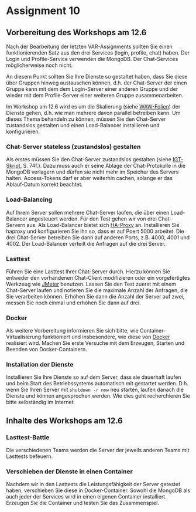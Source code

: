 # Assignment 10

## Vorbereitung des Workshops am 12.6

Nach der Bearbeitung der letzten VAR-Assignments sollten Sie einen funktionierenden Satz aus den drei Services (login, profile, chat) haben. Der Login und Profile-Service verwenden die MongoDB. Der Chat-Services möglicherweise noch nicht.

An diesem Punkt sollten Sie Ihre Dienste so gestaltet haben, dass Sie diese über Gruppen hinweg austauschen können, d.h. der Chat-Server der einen Gruppe kann mit dem dem Login-Server einer anderen Gruppe und der wieder mit dem Profile-Server einer weiteren Gruppe zusammenarbeiten.

Im Workshop am 12.6 wird es um die Skalierung (siehe [WAW-Folien](https://smits-net.de/files/waw/folien/WAW_11_Skalierung-Folien.html)) der Dienste gehen, d.h. wie man mehrere davon parallel betreiben kann. Um dieses Thema behandeln zu können, müssen Sie den Chat-Server zustandslos gestalten und einen Load-Balancer installieren und konfigurieren.

### Chat-Server stateless (zustandslos) gestalten

Als erstes müssen Sie den Chat-Server zustandslos gestalten (siehe [IGT-Skript](https://smits-net.de/files/igt/skript/igt_skript.pdf), S. 74f.). Dazu muss auch er seine Ablage der Chat-Protokolle in die MongoDB verlagern und dürfen sie nicht mehr im Speicher des Servers halten. Access-Tokens darf er aber weiterhin cachen, solange er das Ablauf-Datum korrekt beachtet.

### Load-Balancing

Auf Ihrem Server sollen mehrere Chat-Server laufen, die über einen Load-Balancer angesteuert werden. Für den Test gehen wir von drei Chat-Servern aus. Als Load-Balancer bietet sich [HA-Proxy](http://www.haproxy.org) an. Installieren Sie haproxy und konfigurieren Sie ihn so, dass er auf Poert 5000 arbeitet. Die drei Chat-Server betreiben Sie dann auf anderen Ports, z.B. 4000, 4001 und 4002. Der Load-Balancer verteilt die Anfragen auf die drei Server.

### Lasttest

Führen Sie eine Lasttest Ihrer Chat-Server durch. Hierzu können Sie entweder den vorhandenen Chat-Client modifizieren oder ein vorgefertigtes Werkzeug wie [JMeter](http://jmeter.apache.org) benutzen. Lassen Sie den Test zuerst mit einem Chat-Server laufen und notieren Sie die maximale Anzahl der Anfragen, die Sie verarbeiten können. Erhöhen Sie dann die Anzahl der Server auf zwei, messen Sie noch einmal und erhöhen Sie dann auf drei.

### Docker

Als weitere Vorbereitung informieren Sie sich bitte, wie Container-Virtualisierung funktioniert und insbesondere, wie diese von [Docker](http://docker.io) realisiert wird. Machen Sie erste Versuche mit dem Erzeugen, Starten und Beenden von Docker-Containern.

### Installation der Dienste

Installieren Sie Ihre Dienste so auf dem Server, dass sie dauerhaft laufen und beim Start des Betriebssystems automatisch mit gestartet werden. D.h. wenn Sie Ihren Server mit `shutdown -r now` neu starten, laufen danach die Dienste und können angesprochen werden.  Wie dies geht recherchieren Sie bitte selbständig im Internet.

## Inhalte des Workshops am 12.6

### Lasttest-Battle

Die verschiedenen Teams werden die Server der jeweils anderen Teams mit Lasttests befeuern.

### Verschieben der Dienste in einen Container

Nachdem wir in den Lasttests die Leistungsfähigkeit der Server getestet haben, verschieben Sie diese in Docker-Container. Sowohl die MongoDB als auch jeder der Services wird in einen eigenen Container installiert. Erzeugen Sie die Container und testen Sie das Zusammenspiel.
